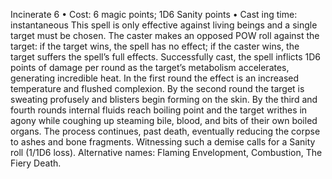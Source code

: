 Incinerate 6
• Cost:  6 magic points; 1D6 Sanity points
•
 Cast
ing time: instantaneous
This spell is only effective against living beings and a single 
target must be chosen. The caster makes an opposed POW roll 
against the target: if the target wins, the spell has no effect; if 
the caster wins, the target suffers the spell’s full effects. Successfully cast, the spell inflicts 1D6 points of damage 
per round as the target’s metabolism accelerates, generating 
incredible heat. In the first round the effect is an increased 
temperature and flushed complexion. By the second round 
the target is sweating profusely and blisters begin forming 
on the skin. By the third and fourth rounds internal fluids 
reach boiling point and the target writhes in agony while 
coughing up steaming bile, blood, and bits of their own 
boiled organs. The process continues, past death, eventually 
reducing the corpse to ashes and bone fragments. Witnessing 
such a demise calls for a Sanity roll (1/1D6 loss). 
Alternative names: Flaming Envelopment, Combustion, 
The Fiery Death.

